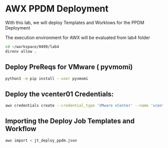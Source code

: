 # AWX PPDM Deployment
With this lab, we will deploy Templates and Worklows for the PPDM Deployment 

The execution environment for AWX will be evaluated from lab4 folder

```bash
cd ~/workspace/0499/lab4
direnv allow .
```

## Deploy PreReqs for VMware ( pyvmomi)

```bash
python3 -m pip install --user pyvmomi
```


## Deploy the vcenter01 Credentials:

```bash
awx credentials create --credential_type 'VMware vCenter' --name 'vcenter01' --user admin  --inputs "{'username': 'admin@vsphere.local', 'password': 'Password123!','host': 'vcenter01.demo.local'}"
```

## Importing the Deploy Job Templates and Workflow

```bash
awx import < jt_deploy_ppdm.json
```
